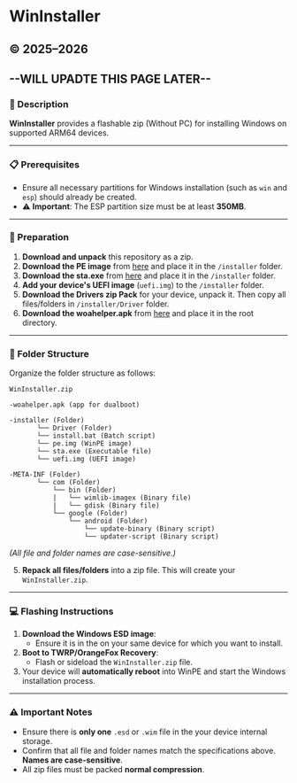 # WinInstaller
© 2025–2026
--
## --WILL UPADTE THIS PAGE LATER-- 

### 📄 Description

**WinInstaller** provides a flashable zip (Without PC) for installing Windows on supported ARM64 devices.

---

### 📋 Prerequisites

- Ensure all necessary partitions for Windows installation (such as `win` and `esp`) should already be created.
- ⚠️ **Important**: The ESP partition size must be at least **350MB**.

---

### 🔧 Preparation

1. **Download and unpack** this repository as a zip.
2. **Download the PE image** from [here](https://github.com/Kumar-Jy/WinInstaller/releases/download/WinPE/pe.img) and place it in the  `/installer` folder.
3. **Download the sta.exe** from [here](https://raw.githubusercontent.com/n00b69/woa-helper/refs/heads/main/app/src/main/assets/sta.exe) and place it in the  `/installer` folder.
4. **Add your device's UEFI image** (`uefi.img`) to the `/installer` folder.
5. **Download the Drivers zip Pack** for your device, unpack it. Then copy all files/folders in `/installer/Driver` folder.
6. **Download the woahelper.apk** from [here](https://github.com/n00b69/woa-helper/releases/tag/APK) and place it in the root directory.

---

### 📂 Folder Structure

Organize the folder structure as follows:

```plaintext
WinInstaller.zip

-woahelper.apk (app for dualboot)

-installer (Folder)
       └── Driver (Folder)
       └── install.bat (Batch script)
       └── pe.img (WinPE image)
       └── sta.exe (Executable file)
       └── uefi.img (UEFI image)

-META-INF (Folder)
       └── com (Folder)
           └── bin (Folder)
           |   └── wimlib-imagex (Binary file)
           |   └── gdisk (Binary file)
           └── google (Folder)
               └── android (Folder)
                   └── update-binary (Binary script)
                   └── updater-script (Binary script)
```

*(All file and folder names are case-sensitive.)*

5. **Repack all files/folders** into a zip file. This will create your `WinInstaller.zip`.

---

### 💻 Flashing Instructions

1. **Download the Windows ESD image**:
   - Ensure it is in the on your same device for which you want to install.
2. **Boot to TWRP/OrangeFox Recovery**:
   - Flash or sideload the `WinInstaller.zip` file.
3. Your device will **automatically reboot** into WinPE and start the Windows installation process.

---

### ⚠️ Important Notes

- Ensure there is **only one** `.esd` or `.wim` file in the your device internal storage.
- Confirm that all file and folder names match the specifications above. **Names are case-sensitive**.
- All zip files must be packed **normal compression**.

